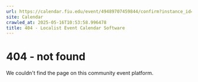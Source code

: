 ```yaml
---
url: https://calendar.fiu.edu/event/49489707459844/confirm?instance_id=49489707473164&return=https%3A%2F%2Fcalendar.fiu.edu%2Fcalendar
site: Calendar
crawled_at: 2025-05-16T10:53:58.996478
title: 404 - Localist Event Calendar Software
---
```


# 404 - not found
We couldn't find the page on this community event platform.
